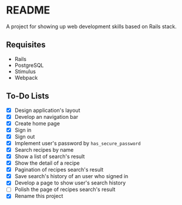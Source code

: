 # README

A project for showing up web development skills based on Rails stack.

## Requisites

* Rails
* PostgreSQL
* Stimulus
* Webpack

## To-Do Lists

- [x] Design application's layout
- [x] Develop an navigation bar
- [x] Create home page
- [x] Sign in
- [x] Sign out
- [x] Implement user's password by `has_secure_password`
- [x] Search recipes by name
- [x] Show a list of search's result
- [x] Show the detail of a recipe
- [x] Pagination of recipes search's result
- [x] Save search's history of an user who signed in
- [x] Develop a page to show user's search history
- [ ] Polish the page of recipes search's result
- [x] Rename this project
